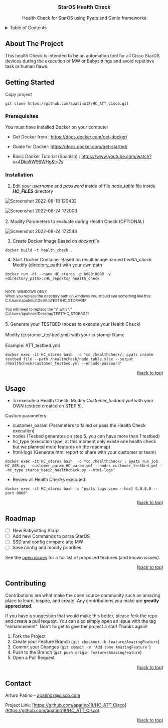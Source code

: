 <!-- Improved compatibility of back to top link: See: https://github.com/othneildrew/Best-README-Template/pull/73 -->

<a name="readme-top"></a>
<!-- PROJECT HEADER -->
<h3 align="center">StarOS Health Check</h3>

  <p align="center">
    Health Check for StarOS using Pyats and Genie frameworks
    <br />
  </p>
</div>

<!-- TABLE OF CONTENTS -->
<details>
  <summary>Table of Contents</summary>
  <ol>
    <li>
      <a href="#about-the-project">About The Project</a>
    </li>
    <li>
      <a href="#getting-started">Getting Started</a>
      <ul>
        <li><a href="#prerequisites">Prerequisites</a></li>
        <li><a href="#installation">Installation</a></li>
      </ul>
    </li>
    <li><a href="#usage">Usage</a></li>
    <li><a href="#roadmap">Roadmap</a></li>
    <li><a href="#contributing">Contributing</a></li>
    <li><a href="#contact">Contact</a></li>
  </ol>
</details>

<!-- ABOUT THE PROJECT -->
## About The Project

This health Check is intended to be an automation tool for all Cisco StarOS devices during the execution of MW or Babysittings and avoid repetitive task or human flaws.


<!-- GETTING STARTED -->
## Getting Started

Copy project

```
git clone https://github.com/apatino18/HC_ATT_Cisco.git
```

### Prerequisites

You must have installed Docker on your computer

- Get Docker from : https://docs.docker.com/get-docker/

- Guide for Docker: https://docs.docker.com/get-started/

- Basic Docker Tutorial (Spanish) : https://www.youtube.com/watch?v=4Dko5W96WHg&t=7s


### Installation

1. Edit your *username* and *password* inside of file *node_table* file inside **_HC_FILES_** directory

![Screenshot 2022-08-18 120432](https://user-images.githubusercontent.com/101678467/185453566-3617c3b3-f2a7-4f25-a166-d5d18b2ec08b.png)

![Screenshot 2022-08-24 172003](https://user-images.githubusercontent.com/101678467/186534340-e8d4f518-131e-4001-86e3-4b49742c91ff.png)
 </br>
 </br>
2. Modify Parameters to evaluate during Health Check (OPTIONAL)

![Screenshot 2022-08-24 172548](https://user-images.githubusercontent.com/101678467/186534341-88369667-7eeb-40f0-bd99-b48a76a1ad3c.png)

3. Create Docker Image Based on *dockerfile*
```
docker build -t health_check .
```

4. Start Docker Container Based on result image named *health_check* Modify (directory_path) with your own path

```
docker run -dt --name HC_staros -p 8080:8080 -v <directory_path>:/HC_reports/ health_check
```

<sub>
<br>
NOTE: WINDOWS ONLY
</br>
When you replace the directory path on windows you should see something like this:
<br>
C:\Users\apatinoz\Deskto\TEST\HC_STORAGE\  
</br>
<br>
You will need to replace the "\" with "/"
</br>
C:/Users/apatinoz/Desktop/TEST/HC_STORAGE/ 
</sub>
<br>
</br>
5.  Generate your TESTBED (nodes to execute your Health Check)
<br>
</br>
Modify (customer_testbed.yml) with your customer Name
<br>
</br>
Example:
ATT_testbed.yml

```
docker exec -it HC_staros bash  -c "cd /healthcheck/; pyats create testbed file --path /healthcheck/node_table.xlsx --output /healthcheck/customer_testbed.yml --encode-password"
```

<p align="right">(<a href="#readme-top">back to top</a>)</p>

<!-- USAGE EXAMPLES -->
## Usage

- To execute a Health Check:
Modify *Customer_testbed.yml* with your OWN testbed created on STEP 5).

Custom parameters:
- customer_param (Parameters to failed or pass the Health Check execution)
- nodes (Tesbed generates on step 5, you can have more than 1 testbed)
- hc_type (execution type, at this moment only existe one health check but we planned more features on the roadmap)
- html-logs (Generate html report to share with your customer or team)

```
docker exec -it HC_staros bash  -c "cd /healthcheck/ ; pyats run job HC_ASR.py --customer_param HC_param.yml --nodes customer_testbed.yml --hc_type staros_basic_healthcheck.py --html-logs"
```

- Review all Health Checks executed:
```
docker exec -it HC_staros bash -c "pyats logs view --host 0.0.0.0 --port 8080"
```
<p align="right">(<a href="#readme-top">back to top</a>)</p>


<!-- ROADMAP -->
## Roadmap

- [ ] New Babysitting Script
- [ ] Add new Commands to parse StarOS
- [ ] SSD and config compare afte MW
- [ ] Save config and modify priorities

See the [open issues](https://github.com/apatino18/HC_ATT_Cisco/issues) for a full list of proposed features (and known issues).

<p align="right">(<a href="#readme-top">back to top</a>)</p>



<!-- CONTRIBUTING -->
## Contributing

Contributions are what make the open source community such an amazing place to learn, inspire, and create. Any contributions you make are **greatly appreciated**.

If you have a suggestion that would make this better, please fork the repo and create a pull request. You can also simply open an issue with the tag "enhancement".
Don't forget to give the project a star! Thanks again!

1. Fork the Project
2. Create your Feature Branch (`git checkout -b feature/AmazingFeature`)
3. Commit your Changes (`git commit -m 'Add some AmazingFeature'`)
4. Push to the Branch (`git push origin feature/AmazingFeature`)
5. Open a Pull Request

<p align="right">(<a href="#readme-top">back to top</a>)</p>


<!-- CONTACT -->
## Contact

Arturo Patino - apatinoz@cisco.com

Project Link: [https://github.com/apatino18/HC_ATT_Cisco](https://github.com/apatino18/HC_ATT_Cisco)

<p align="right">(<a href="#readme-top">back to top</a>)</p>
